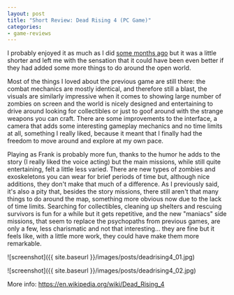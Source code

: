 ```yaml
---
layout: post
title: "Short Review: Dead Rising 4 (PC Game)"
categories:
- game-reviews
---
```


<p>
I probably enjoyed it as much as I did <a href="http://blog.binarynonsense.com/2017/03/07/short-review-dead-rising-3-pc/">some months ago</a>
but it was a little shorter and left me with the sensation that it could have been even better if they had added some more things to do around the open world.
</p>

<p>
Most of the things I loved about the previous game are still there: the combat mechanics are mostly identical, and therefore still a blast, the visuals are similarly impressive when it comes to showing large number of zombies on screen and the world is nicely designed and entertaining to drive around looking for collectibles or just to goof around with the strange weapons you can craft. There are some improvements to the interface, a camera that adds some interesting gameplay mechanics and no time limits at all, something I really liked, because it meant that I finally had the freedom to move around and explore at my own pace.
</p>

<p>
Playing as Frank is probably more fun, thanks to the humor he adds to the story (I really liked the voice acting) but the main missions, while still quite entertaining, felt a little less varied. There are new types of zombies and exoskeletons you can wear for brief periods of time but, although nice additions, they don't make that much of a difference. As I previously said, it's also a pity that, besides the story missions, there still aren't that many things to do around the map, something more obvious now due to the lack of time limits. Searching for collectibles, cleaning up shelters and rescuing survivors is fun for a while but it gets repetitive, and the new "maniacs" side missions, that seem to replace the psychopaths from previous games, are only a few, less charismatic and not that interesting... they are fine but it feels like, with a little more work, they could have make them more remarkable.
</p>


![screenshot]({{ site.baseurl }}/images/posts/deadrising4_01.jpg)

![screenshot]({{ site.baseurl }}/images/posts/deadrising4_02.jpg)


<p>More info: <a href="https://en.wikipedia.org/wiki/Dead_Rising_4">https://en.wikipedia.org/wiki/Dead_Rising_4</a><p>
